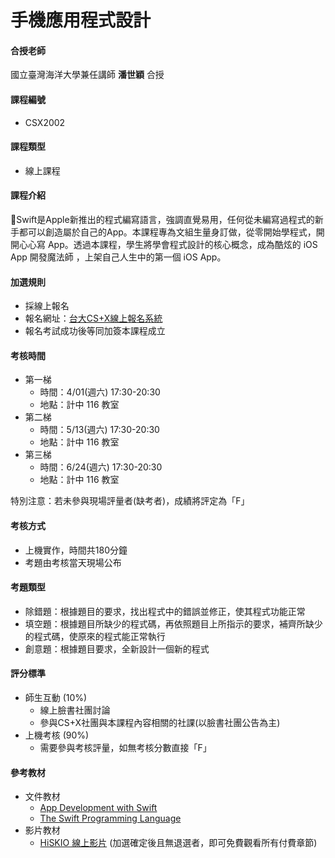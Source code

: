# 手機應用程式設計

#### 合授老師

國立臺灣海洋大學兼任講師 **潘世穎** 合授

#### 課程編號

* CSX2002

#### 課程類型

* 線上課程
            
#### 課程介紹

Swift是Apple新推出的程式編寫語言，強調直覺易用，任何從未編寫過程式的新手都可以創造屬於自己的App。本課程專為文組生量身訂做，從零開始學程式，開開心心寫 App。透過本課程，學生將學會程式設計的核心概念，成為酷炫的 iOS App 開發魔法師 ，上架自己人生中的第一個 iOS App。 

#### 加選規則

* 採線上報名
* 報名網址：[台大CS+X線上報名系統](https://csx.aca.ntu.edu.tw/course)
* 報名考試成功後等同加簽本課程成立 

#### 考核時間

* 第一梯
    * 時間：4/01(週六) 17:30-20:30 
    * 地點：計中 116 教室 
* 第二梯
    * 時間：5/13(週六) 17:30-20:30 
    * 地點：計中 116 教室
* 第三梯
    * 時間：6/24(週六) 17:30-20:30 
    * 地點：計中 116 教室 

特別注意：若未參與現場評量者(缺考者)，成績將評定為「F」 

#### 考核方式

* 上機實作，時間共180分鐘
* 考題由考核當天現場公布

#### 考題類型

* 除錯題：根據題目的要求，找出程式中的錯誤並修正，使其程式功能正常
* 填空題：根據題目所缺少的程式碼，再依照題目上所指示的要求，補齊所缺少的程式碼，使原來的程式能正常執行
* 創意題：根據題目要求，全新設計一個新的程式


#### 評分標準

* 師生互動 (10%)
  * 線上臉書社團討論
  * 參與CS+X社團與本課程內容相關的社課(以臉書社團公告為主)
* 上機考核 (90%)
  * 需要參與考核評量，如無考核分數直接「F」


#### 參考教材

* 文件教材
    * [App Development with Swift](https://itunes.apple.com/tw/book/app-development-with-swift/id1118575552)
    * [The Swift Programming Language](https://developer.apple.com/library/content/documentation/Swift/Conceptual/Swift_Programming_Language/index.html#//apple_ref/doc/uid/TP40014097-CH3-ID0)
* 影片教材
    * [HiSKIO 線上影片](https://hiskio.com/course/72)
 \(加選確定後且無退選者，即可免費觀看所有付費章節\)

